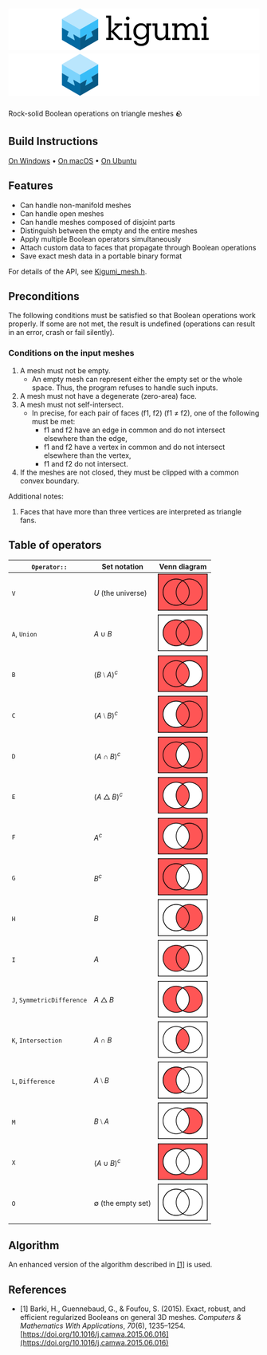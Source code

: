 # ![kigumi](docs/logo.svg#gh-light-mode-only)![kigumi](docs/logo_dark.svg#gh-dark-mode-only)

Rock-solid Boolean operations on triangle meshes 🪨

## Build Instructions

[On Windows](docs/build-windows.md) • [On macOS](docs/build-macos.md) • [On Ubuntu](docs/build-ubuntu.md)

## Features

- Can handle non-manifold meshes
- Can handle open meshes
- Can handle meshes composed of disjoint parts
- Distinguish between the empty and the entire meshes
- Apply multiple Boolean operators simultaneously
- Attach custom data to faces that propagate through Boolean operations
- Save exact mesh data in a portable binary format

For details of the API, see [Kigumi_mesh.h](include/kigumi/Kigumi_mesh.h).

## Preconditions

The following conditions must be satisfied so that Boolean operations work properly. If some are not met, the result is undefined (operations can result in an error, crash or fail silently).

### Conditions on the input meshes

1. A mesh must not be empty.
   - An empty mesh can represent either the empty set or the whole space. Thus, the program refuses to handle such inputs.
1. A mesh must not have a degenerate (zero-area) face.
1. A mesh must not self-intersect.
   - In precise, for each pair of faces (f1, f2) (f1 ≠ f2), one of the following must be met:
     - f1 and f2 have an edge in common and do not intersect elsewhere than the edge,
     - f1 and f2 have a vertex in common and do not intersect elsewhere than the vertex,
     - f1 and f2 do not intersect.
1. If the meshes are not closed, they must be clipped with a common convex boundary.

Additional notes:

1. Faces that have more than three vertices are interpreted as triangle fans.

## Table of operators

| `Operator::`               | Set notation        | Venn diagram                              |
| -------------------------- | ------------------- | ----------------------------------------- |
| `V`                        | $U$ (the universe)  | <img width="100" src="docs/Venn1111.png"> |
| `A`, `Union`               | $A ∪ B$             | <img width="100" src="docs/Venn0111.png"> |
| `B`                        | $(B ⧵ A)^c$         | <img width="100" src="docs/Venn1101.png"> |
| `C`                        | $(A ⧵ B)^c$         | <img width="100" src="docs/Venn1011.png"> |
| `D`                        | $(A ∩ B)^c$         | <img width="100" src="docs/Venn1110.png"> |
| `E`                        | $(A △ B)^c$         | <img width="100" src="docs/Venn1001.png"> |
| `F`                        | $A^c$               | <img width="100" src="docs/Venn1010.png"> |
| `G`                        | $B^c$               | <img width="100" src="docs/Venn1100.png"> |
| `H`                        | $B$                 | <img width="100" src="docs/Venn0011.png"> |
| `I`                        | $A$                 | <img width="100" src="docs/Venn0101.png"> |
| `J`, `SymmetricDifference` | $A △ B$             | <img width="100" src="docs/Venn0110.png"> |
| `K`, `Intersection`        | $A ∩ B$             | <img width="100" src="docs/Venn0001.png"> |
| `L`, `Difference`          | $A ⧵ B$             | <img width="100" src="docs/Venn0100.png"> |
| `M`                        | $B ⧵ A$             | <img width="100" src="docs/Venn0010.png"> |
| `X`                        | $(A ∪ B)^c$         | <img width="100" src="docs/Venn1000.png"> |
| `O`                        | $∅$ (the empty set) | <img width="100" src="docs/Venn0000.png"> |

## Algorithm

An enhanced version of the algorithm described in [[1]](#1) is used.

## References

- <a id="1">[1]</a> Barki, H., Guennebaud, G., & Foufou, S. (2015). Exact, robust, and efficient regularized Booleans on general 3D meshes. _Computers & Mathematics With Applications_, _70_(6), 1235–1254. [https://doi.org/10.1016/j.camwa.2015.06.016](https://doi.org/10.1016/j.camwa.2015.06.016)
